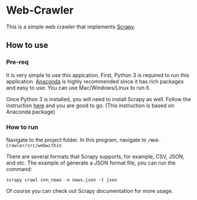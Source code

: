 # Web-Crawler
This is a simple web crawler that implements [Scrapy](https://scrapy.org/).

## How to use
### Pre-req
It is very simple to use this appication. First, Python 3 is required to run this application. [Anaconda](https://www.anaconda.com/download/#linux) is highly recommended since it has rich packages and easy to use. You can use Mac/Windows/Linux to run it.

Once Python 3 is installed, you will need to install Scrapy as well. Follow the instruction [here](https://anaconda.org/conda-forge/scrapy) and you are good to go. (This instruction is based on Anaconda package)

### How to run
Navigate to the project folder. In this program, navigate to `/Web-Crawler/src/webwithin`

There are several formats that Scrapy supports, for example, CSV, JSON, and etc. The example of generate a JSON format file, you can run the command:

```
scrapy crawl cnn_news -o news.json -t json
```

Of course you can check out Scrapy documentation for more usage.
